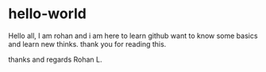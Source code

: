 # hello-world
Hello all,
  I am rohan and i am here to learn github want to know some basics and learn new thinks.
  thank you for reading this.
  
  
  thanks and regards
  Rohan L.
